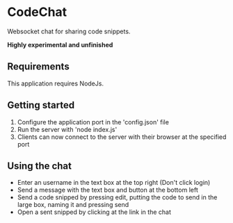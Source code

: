 # CodeChat
Websocket chat for sharing code snippets.

**Highly experimental and unfinished**

## Requirements
This application requires NodeJs.

## Getting started
1. Configure the application port in the 'config.json' file
2. Run the server with 'node index.js'
3. Clients can now connect to the server with their browser at the specified port

## Using the chat
- Enter an username in the text box at the top right (Don't click login)
- Send a message with the text box and button at the bottom left
- Send a code snipped by pressing edit, putting the code to send in the large box, naming it and pressing send
- Open a sent snipped by clicking at the link in the chat
